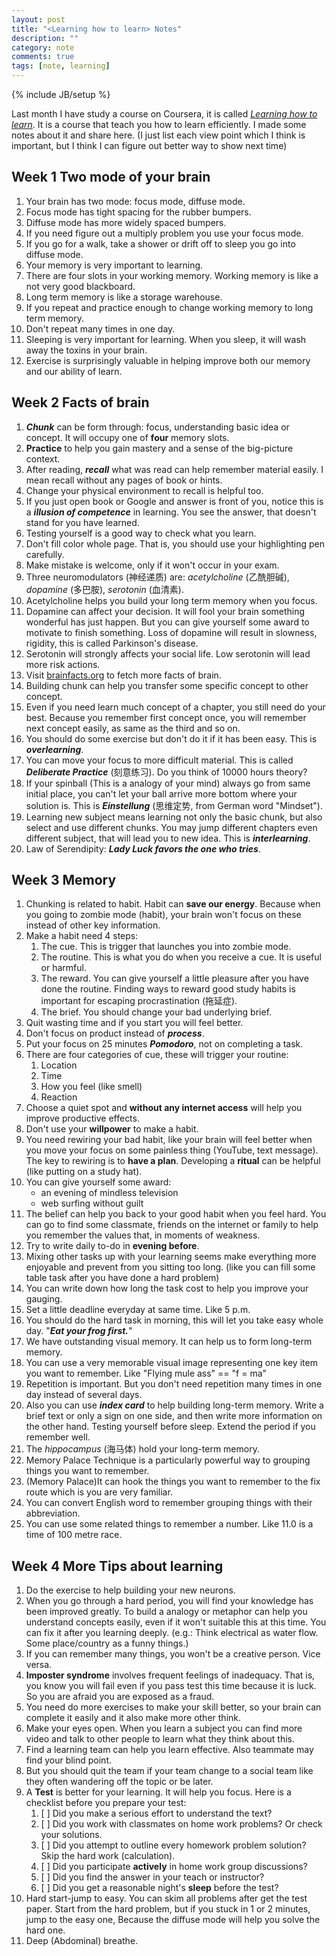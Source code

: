 ```yaml
---
layout: post
title: "<Learning how to learn> Notes"
description: ""
category: note
comments: true
tags: [note, learning]
---
```

{% include JB/setup %}

Last month I have study a course on Coursera, it is called
_[Learning how to learn](https://www.coursera.org/learn/learning-how-to-learn)_.
It is a course that teach you how to learn efficiently. I made some notes about it
and share here.
(I just list each view point which I think is important, but I think I can figure out
better way to show next time)
<!--more-->

## Week 1 Two mode of your brain
1. Your brain has two mode: focus mode, diffuse mode.
1. Focus mode has tight spacing for the rubber bumpers.
1. Diffuse mode has more widely spaced bumpers.
1. If you need figure out a multiply problem you use your focus mode.
1. If you go for a walk, take a shower or drift off to sleep you go into diffuse mode.
1. Your memory is very important to learning.
1. There are four slots in your working memory. Working memory is like a not very good blackboard.
1. Long term memory is like a storage warehouse.
1. If you repeat and practice enough to change working memory to long term memory.
1. Don't repeat many times in one day.
1. Sleeping is very important for learning. When you sleep, it will wash away the toxins in your brain.
1. Exercise is surprisingly valuable in helping improve both our memory and our ability of learn.

## Week 2 Facts of brain
1. ***Chunk*** can be form through: focus, understanding basic idea or concept. It will
occupy one of **four** memory slots.
1. **Practice** to help you gain mastery and a sense of the big-picture context.
1. After reading, ***recall*** what was read can help remember material easily. I mean
recall without any pages of book or hints.
1. Change your physical environment to recall is helpful too.
1. If you just open book or Google and answer is front of you, notice this is a
***illusion of competence*** in learning. You see the answer, that doesn't stand for
you have learned.
1. Testing yourself is a good way to check what you learn.
1. Don't fill color whole page. That is, you should use your highlighting pen carefully.
1. Make mistake is welcome, only if it won't occur in your exam.
1. Three neuromodulators (神经递质) are: *acetylcholine* (乙酰胆碱), *dopamine* (多巴胺),
*serotonin* (血清素).
1. Acetylcholine helps you build your long term memory when you focus.
1. Dopamine can affect your decision. It will fool your brain something wonderful
has just happen. But you can give yourself some award to motivate to finish something.
Loss of dopamine will result in slowness, rigidity, this is called Parkinson's disease.
1. Serotonin will strongly affects your social life. Low serotonin will lead more
risk actions.
1. Visit [brainfacts.org](http://www.brainfacts.org/) to fetch more facts of brain.
1. Building chunk can help you transfer some specific concept to other concept.
1. Even if you need learn much concept of a chapter, you still need do your best.
Because you remember first concept once, you will remember next concept easily,
as same as the third and so on.
1. You should do some exercise but don't do it if it has been easy. This is ***overlearning***.
1. You can move your focus to more difficult material. This is called ***Deliberate
Practice*** (刻意练习). Do you think of 10000 hours theory?
1. If your spinball (This is a analogy of your mind) always go from same initial
place, you can't let your ball arrive more bottom where your solution is.
This is ***Einstellung*** (思维定势, from German word "Mindset").
1. Learning new subject means learning not only the basic chunk, but also select
and use different chunks. You may jump different chapters even different subject,
that will lead you to new idea. This is ***interlearning***.
1. Law of Serendipity: ***Lady Luck favors the one who tries***.

## Week 3 Memory
1. Chunking is related to habit. Habit can **save our energy**. Because when you
going to zombie mode (habit), your brain won't focus on these instead of other
key information.
1. Make a habit need 4 steps:
    1. The cue. This is trigger that launches you into zombie mode.
    1. The routine. This is what you do when you receive a cue. It is useful or harmful.
    1. The reward. You can give yourself a little pleasure after you have done
    the routine. Finding ways to reward good study habits is important for escaping
    procrastination (拖延症).
    1. The brief. You should change your bad underlying brief.
1. Quit wasting time and if you start you will feel better.
1. Don't focus on product instead of ***process***.
1. Put your focus on 25 minutes ***Pomodoro***, not on completing a task.
1. There are four categories of cue, these will trigger your routine:
    1. Location
    1. Time
    1. How you feel (like smell)
    1. Reaction
1. Choose a quiet spot and **without any internet access** will help you improve
productive effects.
1. Don't use your **willpower** to make a habit.
1. You need rewiring your bad habit, like your brain will feel better when you
move your focus on some painless thing (YouTube, text message). The key to rewiring
is to **have a plan**. Developing a **ritual** can be helpful (like putting on a
study hat).
1. You can give yourself some award:
    - an evening of mindless television
    - web surfing without guilt
1. The belief can help you back to your good habit when you feel hard. You can go
to find some classmate, friends on the internet or family to help you remember
the values that, in moments of weakness.
1. Try to write daily to-do in **evening before**.
1. Mixing other tasks up with your learning seems make everything more enjoyable
and prevent from you sitting too long. (like you can fill some table task after you
have done a hard problem)
1. You can write down how long the task cost to help you improve your gauging.
1. Set a little deadline everyday at same time. Like 5 p.m.
1. You should do the hard task in morning, this will let you take easy whole day.
"***Eat your frog first.***"
1. We have outstanding visual memory. It can help us to form long-term memory.
1. You can use a very memorable visual image representing one key item you want
to remember. Like "Flying mule ass" == "f = ma"
1. Repetition is important. But you don't need repetition many times in one day
instead of several days.
1. Also you can use ***index card*** to help building long-term memory. Write a brief
text or only a sign on one side, and then write more information on the other hand.
Testing yourself before sleep. Extend the period if you remember well.
1. The *hippocampus* (海马体) hold your long-term memory.
1. Memory Palace Technique is a particularly powerful way to grouping things you
want to remember.
1. (Memory Palace)It can hook the things you want to remember to the fix route 
which is you are very familiar.
1. You can convert English word to remember grouping things with their abbreviation.
1. You can use some related things to remember a number. Like 11.0 is a time of
100 metre race.

## Week 4 More Tips about learning
1. Do the exercise to help building your new neurons.
1. When you go through a hard period, you will find your knowledge has been
improved greatly.
To build a analogy or metaphor can help you understand concepts easily, even if
it won't suitable this at this time. You can fix it after you learning deeply.
(e.g.: Think electrical as water flow. Some place/country as a funny things.)
1. If you can remember many things, you won't be a creative person. Vice versa.
1. **Imposter syndrome** involves frequent feelings of inadequacy. That is, you
know you will fail even if you pass test this time because it is luck. So you
are afraid you are exposed as a fraud.
1. You need do more exercises to make your skill better, so your brain can complete
it easily and it also make more other think.
1. Make your eyes open. When you learn a subject you can find more video and talk
to other people to learn what they think about this.
1. Find a learning team can help you learn effective. Also teammate may find your
blind point.
1. But you should quit the team if your team change to a social team like they
often wandering off the topic or be later.
1. A **Test** is better for your learning. It will help you focus. Here is a checklist
before you prepare your test:
    1. [ ] Did you make a serious effort to understand the text?
    1. [ ] Did you work with classmates on home work problems? Or check your solutions.
    1. [ ] Did you attempt to outline every homework problem solution? Skip the
    hard work (calculation).
    1. [ ] Did you participate **actively** in home work group discussions?
    1. [ ] Did you find the answer in your teach or instructor?
    1. [ ] Did you get a reasonable night's **sleep** before the test?
1. Hard start-jump to easy. You can skim all problems after get the test paper.
Start from the hard problem, but if you stuck in 1 or 2 minutes, jump to the easy
one, Because the diffuse mode will help you solve the hard one.
1. Deep (Abdominal) breathe.
